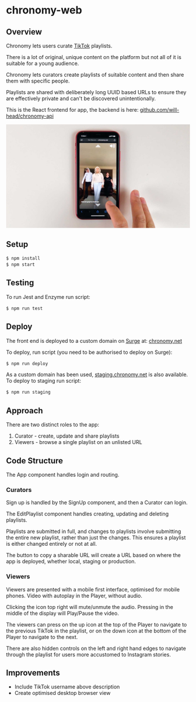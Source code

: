 # chronomy-web

## Overview

Chronomy lets users curate [TikTok](https://www.tiktok.com/) playlists.

There is a lot of original, unique content on the platform but not all of it is suitable for a young audience.

Chronomy lets curators create playlists of suitable content and then share them with specific people.

Playlists are shared with deliberately long UUID based URLs to ensure they are effectively private and can't be discovered unintentionally.

This is the React frontend for app, the backend is here:
[github.com/will-head/chronomy-api](https://github.com/will-head/chronomy-api)

![Chronomy Player on a phone](./images/chronomy-01.jpg "Chronomy Player on a phone")

## Setup

```bash
$ npm install
$ npm start
```

## Testing

To run Jest and Enzyme run script:  

```bash
$ npm run test
```

## Deploy

The front end is deployed to a custom domain on [Surge](http://surge.sh/) at: [chronomy.net](http://chronomy.net/)

To deploy, run script (you need to be authorised to deploy on Surge):

```bash
$ npm run deploy
```

As a custom domain has been used, [staging.chronomy.net](http://staging.chronomy.net/) is also available. To deploy to staging run script:

```bash
$ npm run staging
```

## Approach

There are two distinct roles to the app:

1) Curator - create, update and share playlists  
2) Viewers - browse a single playlist on an unlisted URL

## Code Structure

The App component handles login and routing.

### Curators  

Sign up is handled by the SignUp component, and then a Curator can login.

The EditPlaylist component handles creating, updating and deleting playlists.

Playlists are submitted in full, and changes to playlists involve submitting the entire new playlist, rather than just the changes. This ensures a playlist is either changed entirely or not at all.

The button to copy a sharable URL will create a URL based on where the app is deployed, whether local, staging or production.

### Viewers

Viewers are presented with a mobile first interface, optimised for mobile phones. Video with autoplay in the Player, without audio.

Clicking the icon top right will mute/unmute the audio. Pressing in the middle of the display will Play/Pause the video.

The viewers can press on the up icon at the top of the Player to navigate to the previous TikTok in the playlist, or on the down icon at the bottom of the Player to navigate to the next.

There are also hidden controls on the left and right hand edges to navigate through the playlist for users more accustomed to Instagram stories.

## Improvements

* Include TikTok username above description
* Create optimised desktop browser view
